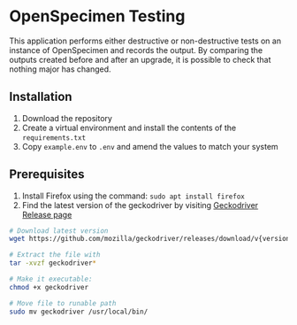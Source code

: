# OpenSpecimen Testing

This application performs either destructive or non-destructive tests on an instance of OpenSpecimen and records the output.  By comparing the outputs created before and after an upgrade, it is possible to check that nothing major has changed.

## Installation
1. Download the repository
2. Create a virtual environment and install the contents of the `requirements.txt`
3. Copy `example.env` to `.env` and amend the values to match your system

## Prerequisites
1. Install Firefox using the command: `sudo apt install firefox`
2. Find the latest version of the geckodriver by visiting [Geckodriver Release page](https://github.com/mozilla/geckodriver/releases)
```bash
# Download latest version
wget https://github.com/mozilla/geckodriver/releases/download/v{version number}/geckodriver-v{version number}-linux64.tar.gz

# Extract the file with
tar -xvzf geckodriver*

# Make it executable:
chmod +x geckodriver

# Move file to runable path
sudo mv geckodriver /usr/local/bin/
```
